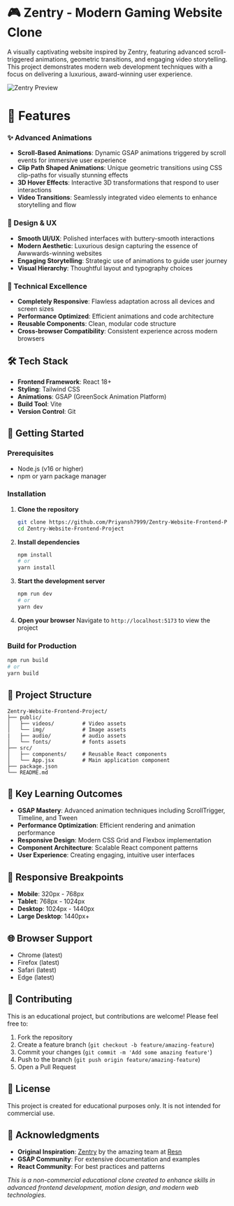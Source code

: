 # 🎮 Zentry - Modern Gaming Website Clone

A visually captivating website inspired by Zentry, featuring advanced scroll-triggered animations, geometric transitions, and engaging video storytelling. This project demonstrates modern web development techniques with a focus on delivering a luxurious, award-winning user experience.

![Zentry Preview](https://via.placeholder.com/800x400/6366f1/ffffff?text=Zentry+Clone+Preview)

# 🌟 Features

### ✨ Advanced Animations
- **Scroll-Based Animations**: Dynamic GSAP animations triggered by scroll events for immersive user experience
- **Clip Path Shaped Animations**: Unique geometric transitions using CSS clip-paths for visually stunning effects
- **3D Hover Effects**: Interactive 3D transformations that respond to user interactions
- **Video Transitions**: Seamlessly integrated video elements to enhance storytelling and flow

### 🎨 Design & UX
- **Smooth UI/UX**: Polished interfaces with buttery-smooth interactions
- **Modern Aesthetic**: Luxurious design capturing the essence of Awwwards-winning websites
- **Engaging Storytelling**: Strategic use of animations to guide user journey
- **Visual Hierarchy**: Thoughtful layout and typography choices

### 📱 Technical Excellence
- **Completely Responsive**: Flawless adaptation across all devices and screen sizes
- **Performance Optimized**: Efficient animations and code architecture
- **Reusable Components**: Clean, modular code structure
- **Cross-browser Compatibility**: Consistent experience across modern browsers

## 🛠️ Tech Stack

- **Frontend Framework**: React 18+
- **Styling**: Tailwind CSS
- **Animations**: GSAP (GreenSock Animation Platform)
- **Build Tool**: Vite
- **Version Control**: Git

## 🚀 Getting Started

### Prerequisites
- Node.js (v16 or higher)
- npm or yarn package manager

### Installation

1. **Clone the repository**
   ```bash
   git clone https://github.com/Priyansh7999/Zentry-Website-Frontend-Project.git
   cd Zentry-Website-Frontend-Project
   ```

2. **Install dependencies**
   ```bash
   npm install
   # or
   yarn install
   ```

3. **Start the development server**
   ```bash
   npm run dev
   # or
   yarn dev
   ```

4. **Open your browser**
   Navigate to `http://localhost:5173` to view the project

### Build for Production

```bash
npm run build
# or
yarn build
```

## 📁 Project Structure

```
Zentry-Website-Frontend-Project/
├── public/
│   ├── videos/         # Video assets
│   └── img/            # Image assets
|   ├── audio/          # audio assets
│   └── fonts/          # fonts assets
├── src/
│   ├── components/     # Reusable React components
│   └── App.jsx         # Main application component
├── package.json
└── README.md
```

## 🎯 Key Learning Outcomes

- **GSAP Mastery**: Advanced animation techniques including ScrollTrigger, Timeline, and Tween
- **Performance Optimization**: Efficient rendering and animation performance
- **Responsive Design**: Modern CSS Grid and Flexbox implementation
- **Component Architecture**: Scalable React component patterns
- **User Experience**: Creating engaging, intuitive user interfaces


## 📱 Responsive Breakpoints

- **Mobile**: 320px - 768px
- **Tablet**: 768px - 1024px
- **Desktop**: 1024px - 1440px
- **Large Desktop**: 1440px+

## 🌐 Browser Support

- Chrome (latest)
- Firefox (latest)
- Safari (latest)
- Edge (latest)

## 🤝 Contributing

This is an educational project, but contributions are welcome! Please feel free to:

1. Fork the repository
2. Create a feature branch (`git checkout -b feature/amazing-feature`)
3. Commit your changes (`git commit -m 'Add some amazing feature'`)
4. Push to the branch (`git push origin feature/amazing-feature`)
5. Open a Pull Request

## 📄 License

This project is created for educational purposes only. It is not intended for commercial use.

## 🙏 Acknowledgments

- **Original Inspiration**: [Zentry](https://zentry.com) by the amazing team at [Resn](https://resn.co.nz/)
- **GSAP Community**: For extensive documentation and examples
- **React Community**: For best practices and patterns

*This is a non-commercial educational clone created to enhance skills in advanced frontend development, motion design, and modern web technologies.*